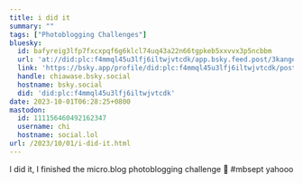 ```yaml
---
title: i did it
summary: ""
tags: ["Photoblogging Challenges"]
bluesky:
  id: bafyreig3lfp7fxcxpqf6g6klcl74uq43a22n66tgpkeb5xxvvx3p5ncbbm
  url: 'at://did:plc:f4mmql45u3lfj6iltwjvtcdk/app.bsky.feed.post/3kange4fbd32c'
  link: 'https://bsky.app/profile/did:plc:f4mmql45u3lfj6iltwjvtcdk/post/3kange4fbd32c'
  handle: chiawase.bsky.social
  hostname: bsky.social
  did: 'did:plc:f4mmql45u3lfj6iltwjvtcdk'
date: 2023-10-01T06:28:25+0800
mastodon:
  id: 111156460492162347
  username: chi
  hostname: social.lol
url: /2023/10/01/i-did-it.html
---
```


I did it, I finished the micro.blog photoblogging challenge 🥳 #mbsept yahooo
